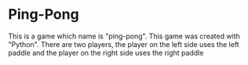 # Ping-Pong
This is a game which name is "ping-pong". This game was created with "Python". There are two players, the player on the left side uses the left paddle and the player on the right side uses the right paddle
